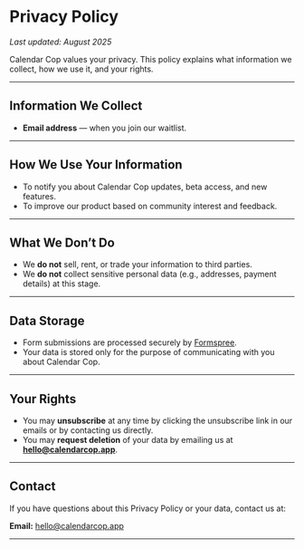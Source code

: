 # Privacy Policy

_Last updated: August 2025_

Calendar Cop values your privacy. This policy explains what information we collect, how we use it, and your rights.

---

## Information We Collect
- **Email address** — when you join our waitlist.

---

## How We Use Your Information
- To notify you about Calendar Cop updates, beta access, and new features.
- To improve our product based on community interest and feedback.

---

## What We Don’t Do
- We **do not** sell, rent, or trade your information to third parties.
- We **do not** collect sensitive personal data (e.g., addresses, payment details) at this stage.

---

## Data Storage
- Form submissions are processed securely by [Formspree](https://formspree.io/).
- Your data is stored only for the purpose of communicating with you about Calendar Cop.

---

## Your Rights
- You may **unsubscribe** at any time by clicking the unsubscribe link in our emails or by contacting us directly.
- You may **request deletion** of your data by emailing us at **hello@calendarcop.app**.

---

## Contact
If you have questions about this Privacy Policy or your data, contact us at:

**Email:** hello@calendarcop.app

---

